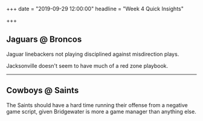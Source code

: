 +++
date = "2019-09-29 12:00:00"
headline = "Week 4 Quick Insights"

+++
## Jaguars @ Broncos

Jaguar linebackers not playing disciplined against misdirection plays.

Jacksonville doesn't seem to have much of a red zone playbook.

***

## Cowboys @ Saints

The Saints should have a hard time running their offense from a negative game script, given Bridgewater is more a game manager than anything else.